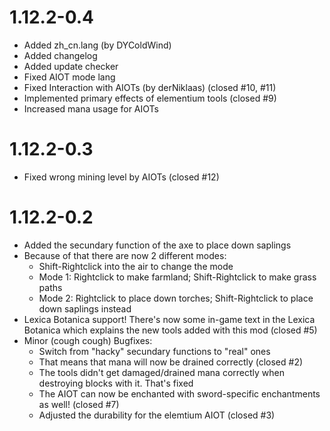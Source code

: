 # 1.12.2-0.4
- Added zh_cn.lang (by DYColdWind)
- Added changelog
- Added update checker
- Fixed AIOT mode lang
- Fixed Interaction with AIOTs (by derNiklaas) (closed #10, #11)
- Implemented primary effects of elementium tools (closed #9)
- Increased mana usage for AIOTs


# 1.12.2-0.3
- Fixed wrong mining level by AIOTs (closed #12)


# 1.12.2-0.2
- Added the secundary function of the axe to place down saplings
- Because of that there are now 2 different modes:
  - Shift-Rightclick into the air to change the mode
  - Mode 1: Rightclick to make farmland; Shift-Rightclick to make grass paths
  - Mode 2: Rightclick to place down torches; Shift-Rightclick to place down saplings instead
- Lexica Botanica support! There's now some in-game text in the Lexica Botanica which explains the new tools added with this mod (closed #5)
- Minor (cough cough) Bugfixes:
  - Switch from "hacky" secundary functions to "real" ones
  - That means that mana will now be drained correctly (closed #2)
  - The tools didn't get damaged/drained mana correctly when destroying blocks with it. That's fixed
  - The AIOT can now be enchanted with sword-specific enchantments as well! (closed #7)
  - Adjusted the durability for the elemtium AIOT (closed #3)